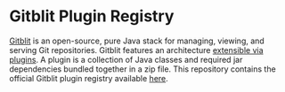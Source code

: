 Gitblit Plugin Registry
=======================

[Gitblit](http://gitblit.com) is an open-source, pure Java stack for managing, viewing, and serving Git repositories. Gitblit features an architecture [extensible via plugins](http://gitblit.com/plugins_overview.html). A plugin is a collection of Java classes and required jar dependencies bundled together in a zip file. This repository contains the official Gitblit plugin registry available [here](http://gitblit.github.io/gitblit-registry).

